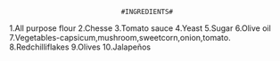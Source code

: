                                 #INGREDIENTS#


1.All purpose flour
2.Chesse
3.Tomato sauce
4.Yeast
5.Sugar
6.Olive oil
7.Vegetables-capsicum,mushroom,sweetcorn,onion,tomato.
8.Redchilliflakes
9.Olives
10.Jalapeños